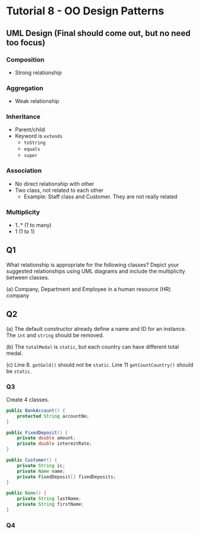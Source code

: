 # Tutorial 8 - OO Design Patterns

## UML Design (Final should come out, but no need too focus)

### Composition

- Strong relationship

### Aggregation

- Weak relationship

### Inheritance

- Parent/child
- Keyword is `extends`
  - `toString`
  - `equals`
  - `super`

### Association

- No direct relationship with other
- Two class, not related to each other
  - Example: Staff class and Customer. They are not really related

### Multiplicity

- 1..* (1 to many)
- 1 (1 to 1)



## Q1

What relationship is appropriate for the following classes? Depict your suggested relationships using UML diagrams and include the multiplicity between classes.

(a) Company, Department and Employee in a human resource (HR) company

## Q2

(a) The default constructor already define a name and ID for an instance. The `int` and `string` should be removed.

(b) The `totalMedal` is `static`, but each country can have different total medal.

(c) Line 8. `getGold()` should not be `static`. Line 11 `getCountCountry()` should be `static`.

### Q3

Create 4 classes. 

```java
public BankAccount() {
    protected String accountNo;
}

public FixedDeposit() {
    private double amount;
    private double interestRate;
}

public Customer() {
    private String ic;
    private Name name;
    private FixedDeposit[] fixedDeposits;
}

public Name() {
    private String lastName;
    private String firstName;
}
```

### Q4

```java

```



